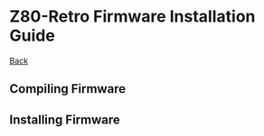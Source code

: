 # Z80-Retro Firmware Installation Guide

[Back](./README.md)

## Compiling Firmware

## Installing Firmware

